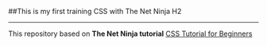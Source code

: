 
##This is my first training CSS with The Net Ninja H2
* * *

This repository based on **The Net Ninja tutorial** [CSS Tutorial for Beginners](https://www.youtube.com/watch?v=B7dIKj47N5A&list=PL4cUxeGkcC9gQeDH6xYhmO-db2mhoTSrT&index=52)
